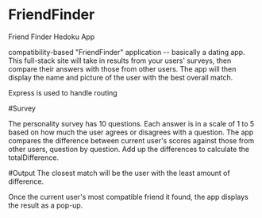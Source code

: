 # FriendFinder
Friend Finder Hedoku App


compatibility-based "FriendFinder" application -- basically a dating app. This full-stack site will take in results from your users' surveys, then compare their answers with those from other users. The app will then display the name and picture of the user with the best overall match.

Express is used to handle routing

#Survey

The personality survey has 10 questions. Each answer is in a scale of 1 to 5 based on how much the user agrees or disagrees with a question.
The app compares the difference between current user's scores against those from other users, question by question. Add up the differences to calculate the totalDifference.

#Output
The closest match will be the user with the least amount of difference.

Once the current user's most compatible friend it found, the app displays the result as a  pop-up.